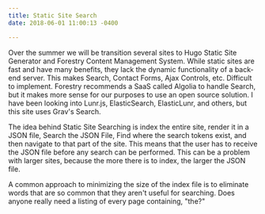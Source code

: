 ```yaml
---
title: Static Site Search
date: 2018-06-01 11:00:13 -0400

---
```

Over the summer we will be transition several sites to Hugo Static Site Generator and Forestry Content Management System. While static sites are fast and have many benefits, they lack the dynamic functionality of a back-end server. This makes Search, Contact Forms, Ajax Controls, etc. Difficult to implement. Forestry recommends a SaaS called Algolia to handle Search, but it makes more sense for our purposes to use an open source solution. I have been looking into Lunr.js, ElasticSearch, ElasticLunr, and others, but this site uses Grav's Search.

The idea behind Static Site Searching is index the entire site, render it in a JSON file, Search the JSON File, Find where the search tokens exist, and then navigate to that part of the site. This means that the user has to receive the JSON file before any search can be performed. This can be a problem with larger sites, because the more there is to index, the larger the JSON file.

A common approach to minimizing the size of the index file is to eliminate words that are so common that they aren't useful for searching. Does anyone really need a listing of every page containing, "the?"
